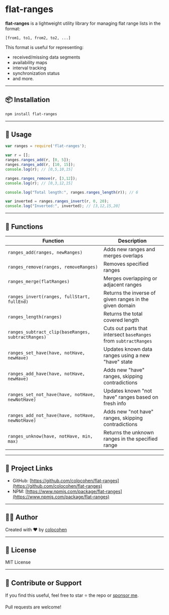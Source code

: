 # flat-ranges

**flat-ranges** is a lightweight utility library for managing flat range lists in the format:

```
[from1, to1, from2, to2, ...]
```

This format is useful for representing:
- received/missing data segments
- availability maps
- interval tracking
- synchronization status
- and more.

---

## 📦 Installation

```bash
npm install flat-ranges
```

---

## 🔧 Usage

```js
var ranges = require('flat-ranges');

var r = [];
ranges.ranges_add(r, [0, 5]);
ranges.ranges_add(r, [10, 15]);
console.log(r); // [0,5,10,15]

ranges.ranges_remove(r, [3,12]);
console.log(r); // [0,3,12,15]

console.log("Total length:", ranges.ranges_length(r)); // 6

var inverted = ranges.ranges_invert(r, 0, 20);
console.log("Inverted:", inverted); // [3,12,15,20]
```

---

## 🧠 Functions

| Function | Description |
|----------|-------------|
| `ranges_add(ranges, newRanges)` | Adds new ranges and merges overlaps |
| `ranges_remove(ranges, removeRanges)` | Removes specified ranges |
| `ranges_merge(flatRanges)` | Merges overlapping or adjacent ranges |
| `ranges_invert(ranges, fullStart, fullEnd)` | Returns the inverse of given ranges in the given domain |
| `ranges_length(ranges)` | Returns the total covered length |
| `ranges_subtract_clip(baseRanges, subtractRanges)` | Cuts out parts that intersect `baseRanges` from `subtractRanges` |
| `ranges_set_have(have, notHave, newHave)` | Updates known data ranges using a new "have" state |
| `ranges_add_have(have, notHave, newHave)` | Adds new "have" ranges, skipping contradictions |
| `ranges_set_not_have(have, notHave, newNotHave)` | Updates known "not have" ranges based on fresh info |
| `ranges_add_not_have(have, notHave, newNotHave)` | Adds new "not have" ranges, skipping contradictions |
| `ranges_unknow(have, notHave, min, max)` | Returns the unknown ranges in the specified range |

---

## 🔗 Project Links

- GitHub: [https://github.com/colocohen/flat-ranges](https://github.com/colocohen/flat-ranges)
- NPM: [https://www.npmjs.com/package/flat-ranges](https://www.npmjs.com/package/flat-ranges)

---

## 🧑‍💻 Author

Created with ❤️ by [colocohen](https://github.com/colocohen)

---

## 📝 License

MIT License

---

## 🤝 Contribute or Support

If you find this useful, feel free to star ⭐ the repo or [sponsor me](https://github.com/sponsors/colocohen).

Pull requests are welcome!
